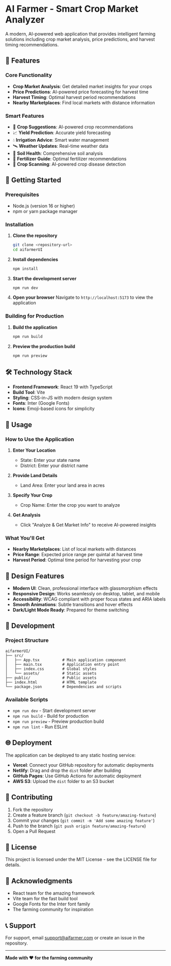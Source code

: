 # AI Farmer - Smart Crop Market Analyzer

A modern, AI-powered web application that provides intelligent farming solutions including crop market analysis, price predictions, and harvest timing recommendations.

## 🌾 Features

### Core Functionality
- **Crop Market Analysis**: Get detailed market insights for your crops
- **Price Predictions**: AI-powered price forecasting for harvest time
- **Harvest Timing**: Optimal harvest period recommendations
- **Nearby Marketplaces**: Find local markets with distance information

### Smart Features
- 🌱 **Crop Suggestions**: AI-powered crop recommendations
- 📈 **Yield Prediction**: Accurate yield forecasting
- 💧 **Irrigation Advice**: Smart water management
- 🛰️ **Weather Updates**: Real-time weather data
- 📝 **Soil Health**: Comprehensive soil analysis
- 🌿 **Fertilizer Guide**: Optimal fertilizer recommendations
- 📱 **Crop Scanning**: AI-powered crop disease detection

## 🚀 Getting Started

### Prerequisites
- Node.js (version 16 or higher)
- npm or yarn package manager

### Installation

1. **Clone the repository**
   ```bash
   git clone <repository-url>
   cd aifarmerUI
   ```

2. **Install dependencies**
   ```bash
   npm install
   ```

3. **Start the development server**
   ```bash
   npm run dev
   ```

4. **Open your browser**
   Navigate to `http://localhost:5173` to view the application

### Building for Production

1. **Build the application**
   ```bash
   npm run build
   ```

2. **Preview the production build**
   ```bash
   npm run preview
   ```

## 🛠️ Technology Stack

- **Frontend Framework**: React 19 with TypeScript
- **Build Tool**: Vite
- **Styling**: CSS-in-JS with modern design system
- **Fonts**: Inter (Google Fonts)
- **Icons**: Emoji-based icons for simplicity

## 📱 Usage

### How to Use the Application

1. **Enter Your Location**
   - State: Enter your state name
   - District: Enter your district name

2. **Provide Land Details**
   - Land Area: Enter your land area in acres

3. **Specify Your Crop**
   - Crop Name: Enter the crop you want to analyze

4. **Get Analysis**
   - Click "Analyze & Get Market Info" to receive AI-powered insights

### What You'll Get

- **Nearby Marketplaces**: List of local markets with distances
- **Price Range**: Expected price range per quintal at harvest time
- **Harvest Period**: Optimal time period for harvesting your crop

## 🎨 Design Features

- **Modern UI**: Clean, professional interface with glassmorphism effects
- **Responsive Design**: Works seamlessly on desktop, tablet, and mobile
- **Accessibility**: WCAG compliant with proper focus states and ARIA labels
- **Smooth Animations**: Subtle transitions and hover effects
- **Dark/Light Mode Ready**: Prepared for theme switching

## 🔧 Development

### Project Structure
```
aifarmerUI/
├── src/
│   ├── App.tsx          # Main application component
│   ├── main.tsx         # Application entry point
│   ├── index.css        # Global styles
│   └── assets/          # Static assets
├── public/              # Public assets
├── index.html           # HTML template
└── package.json         # Dependencies and scripts
```

### Available Scripts

- `npm run dev` - Start development server
- `npm run build` - Build for production
- `npm run preview` - Preview production build
- `npm run lint` - Run ESLint

## 🌐 Deployment

The application can be deployed to any static hosting service:

- **Vercel**: Connect your GitHub repository for automatic deployments
- **Netlify**: Drag and drop the `dist` folder after building
- **GitHub Pages**: Use GitHub Actions for automatic deployment
- **AWS S3**: Upload the `dist` folder to an S3 bucket

## 🤝 Contributing

1. Fork the repository
2. Create a feature branch (`git checkout -b feature/amazing-feature`)
3. Commit your changes (`git commit -m 'Add some amazing feature'`)
4. Push to the branch (`git push origin feature/amazing-feature`)
5. Open a Pull Request

## 📄 License

This project is licensed under the MIT License - see the LICENSE file for details.

## 🙏 Acknowledgments

- React team for the amazing framework
- Vite team for the fast build tool
- Google Fonts for the Inter font family
- The farming community for inspiration

## 📞 Support

For support, email support@aifarmer.com or create an issue in the repository.

---

**Made with ❤️ for the farming community**
